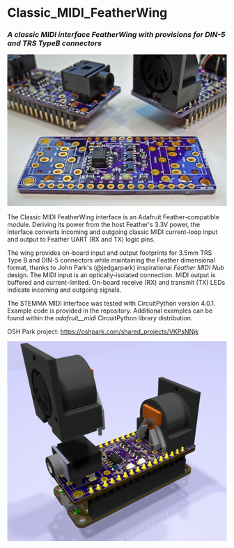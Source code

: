# Classic_MIDI_FeatherWing

### _A classic MIDI interface FeatherWing with provisions for DIN-5 and TRS TypeB connectors_

![Image of Module](https://github.com/CedarGroveStudios/Classic_MIDI_FeatherWing/blob/master/DSC05764a%20lores.jpg)

The Classic MIDI FeatherWing interface is an Adafruit Feather-compatible module. Deriving its power from the host Feather's 3.3V power, the interface converts incoming and outgoing classic MIDI current-loop input and output to Feather UART (RX and TX) logic pins.

The wing provides on-board input and output footprints for 3.5mm TRS Type B and DIN-5 connectors while maintaining the Feather dimensional format, thanks to John Park's (@jedgarpark) inspirational _Feather MIDI Nub_ design. The MIDI input is an optically-isolated connection. MIDI output is buffered and current-limited. On-board receive (RX) and transmit (TX) LEDs indicate incoming and outgoing signals.

The STEMMA MIDI interface was tested with CircuitPython version 4.0.1. Example code is provided in the repository. Additional examples can be found within the _adafruit__midi_ CircuitPython library distribution.

OSH Park project: https://oshpark.com/shared_projects/VKPsNNjk

![Image of Module](https://github.com/CedarGroveStudios/Classic_MIDI_FeatherWing/blob/master/Classic%20MIDI%20FeatherWing%20glam.png)
